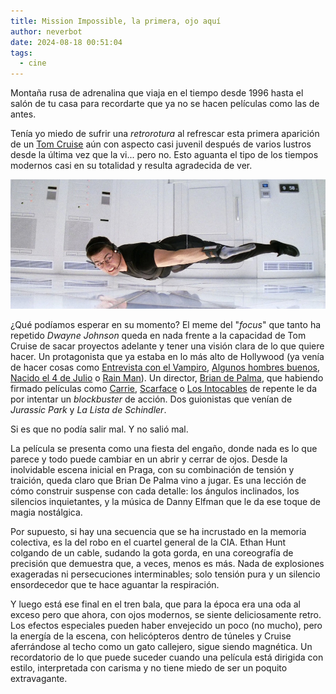 ```yaml
---
title: Mission Impossible, la primera, ojo aquí
author: neverbot
date: 2024-08-18 00:51:04
tags: 
  - cine
---
```


Montaña rusa de adrenalina que viaja en el tiempo desde 1996 hasta el salón de tu casa para recordarte que ya no se hacen películas como las de antes.

Tenía yo miedo de sufrir una *retrorotura* al refrescar esta primera aparición de un [Tom Cruise](https://www.imdb.com/name/nm0000129/) aún con aspecto casi juvenil después de varios lustros desde la última vez que la vi... pero no. Esto aguanta el tipo de los tiempos modernos casi en su totalidad y resulta agradecida de ver.

![Mission: Impossible](./mission-impossible-la-primera-ojo-aqui/mission-impossible.jpg)

¿Qué podíamos esperar en su momento? El meme del "*focus*" que tanto ha repetido *Dwayne Johnson* queda en nada frente a la capacidad de Tom Cruise de sacar proyectos adelante y tener una visión clara de lo que quiere hacer. Un protagonista que ya estaba en lo más alto de Hollywood (ya venía de hacer cosas como [Entrevista con el Vampiro](https://www.imdb.com/title/tt0110148/), [Algunos hombres buenos](https://www.imdb.com/title/tt0104257/), [Nacido el 4 de Julio](https://www.imdb.com/title/tt0096969/) o [Rain Man](https://www.imdb.com/title/tt0095953/)). Un director, [Brian de Palma](https://www.imdb.com/name/nm0000361/), que habiendo firmado películas como [Carrie](https://www.imdb.com/title/tt0074285/), [Scarface](https://www.imdb.com/title/tt0086250/) o [Los Intocables](https://www.imdb.com/title/tt0094226/) de repente le da por intentar un *blockbuster* de acción. Dos guionistas que venían de *Jurassic Park* y *La Lista de Schindler*.

Si es que no podía salir mal. Y no salió mal.

La película se presenta como una fiesta del engaño, donde nada es lo que parece y todo puede cambiar en un abrir y cerrar de ojos. Desde la inolvidable escena inicial en Praga, con su combinación de tensión y traición, queda claro que Brian De Palma vino a jugar. Es una lección de cómo construir suspense con cada detalle: los ángulos inclinados, los silencios inquietantes, y la música de Danny Elfman que le da ese toque de magia nostálgica.  

Por supuesto, si hay una secuencia que se ha incrustado en la memoria colectiva, es la del robo en el cuartel general de la CIA. Ethan Hunt colgando de un cable, sudando la gota gorda, en una coreografía de precisión que demuestra que, a veces, menos es más. Nada de explosiones exageradas ni persecuciones interminables; solo tensión pura y un silencio ensordecedor que te hace aguantar la respiración.  

Y luego está ese final en el tren bala, que para la época era una oda al exceso pero que ahora, con ojos modernos, se siente deliciosamente retro. Los efectos especiales pueden haber envejecido un poco (no mucho), pero la energía de la escena, con helicópteros dentro de túneles y Cruise aferrándose al techo como un gato callejero, sigue siendo magnética. Un recordatorio de lo que puede suceder cuando una película está dirigida con estilo, interpretada con carisma y no tiene miedo de ser un poquito extravagante.  
